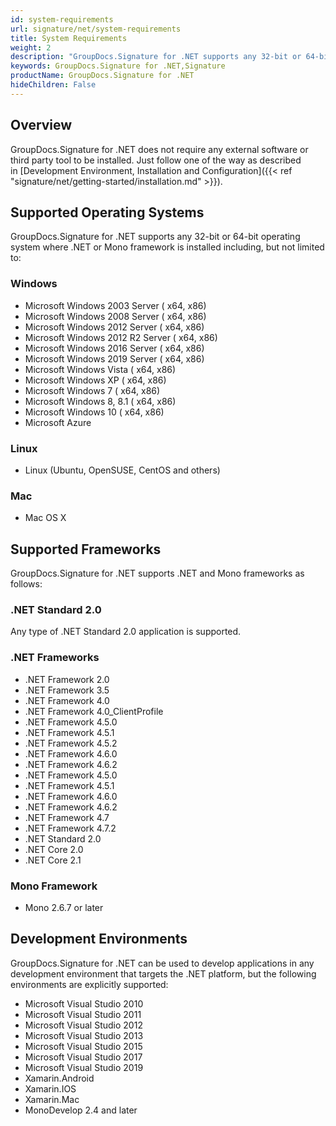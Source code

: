 ```yaml
---
id: system-requirements
url: signature/net/system-requirements
title: System Requirements
weight: 2
description: "GroupDocs.Signature for .NET supports any 32-bit or 64-bit operating system where .NET or Mono framework is installed"
keywords: GroupDocs.Signature for .NET,Signature 
productName: GroupDocs.Signature for .NET
hideChildren: False
---
```

## Overview

GroupDocs.Signature for .NET does not require any external software or third party tool to be installed. Just follow one of the way as described in [Development Environment, Installation and Configuration]({{< ref "signature/net/getting-started/installation.md" >}}).

## Supported Operating Systems

GroupDocs.Signature for .NET supports any 32-bit or 64-bit operating system where .NET or Mono framework is installed including, but not limited to:

### Windows

* Microsoft Windows 2003 Server ( x64, x86)
* Microsoft Windows 2008 Server ( x64, x86)
* Microsoft Windows 2012 Server ( x64, x86)
* Microsoft Windows 2012 R2 Server ( x64, x86)
* Microsoft Windows 2016 Server ( x64, x86)
* Microsoft Windows 2019 Server ( x64, x86)
* Microsoft Windows Vista ( x64, x86)
* Microsoft Windows XP ( x64, x86)
* Microsoft Windows 7 ( x64, x86)
* Microsoft Windows 8, 8.1 ( x64, x86)
* Microsoft Windows 10 ( x64, x86)
* Microsoft Azure

### Linux

* Linux (Ubuntu, OpenSUSE, CentOS and others)

### Mac

* Mac OS X

## Supported Frameworks

GroupDocs.Signature for .NET supports .NET and Mono frameworks as follows:

### .NET Standard 2.0

Any type of .NET Standard 2.0 application is supported.

### .NET Frameworks

* .NET Framework 2.0
* .NET Framework 3.5
* .NET Framework 4.0
* .NET Framework 4.0\_ClientProfile
* .NET Framework 4.5.0
* .NET Framework 4.5.1
* .NET Framework 4.5.2
* .NET Framework 4.6.0
* .NET Framework 4.6.2
* .NET Framework 4.5.0
* .NET Framework 4.5.1
* .NET Framework 4.6.0
* .NET Framework 4.6.2
* .NET Framework 4.7
* .NET Framework 4.7.2
* .NET Standard 2.0
* .NET Core 2.0
* .NET Core 2.1

### Mono Framework

* Mono 2.6.7 or later

## Development Environments

GroupDocs.Signature for .NET can be used to develop applications in any development environment that targets the .NET platform, but the following environments are explicitly supported:

* Microsoft Visual Studio 2010
* Microsoft Visual Studio 2011
* Microsoft Visual Studio 2012
* Microsoft Visual Studio 2013
* Microsoft Visual Studio 2015
* Microsoft Visual Studio 2017
* Microsoft Visual Studio 2019
* Xamarin.Android
* Xamarin.IOS
* Xamarin.Mac
* MonoDevelop 2.4 and later
